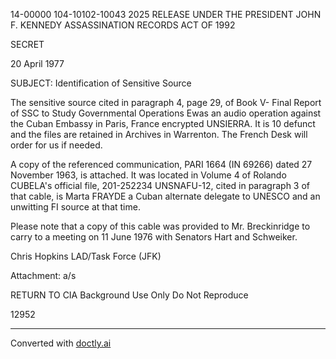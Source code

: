 14-00000
104-10102-10043
2025 RELEASE UNDER THE PRESIDENT JOHN F. KENNEDY ASSASSINATION RECORDS ACT OF 1992

SECRET

20 April 1977

SUBJECT: Identification of Sensitive Source

The sensitive source cited in paragraph 4, page 29, of Book V- Final Report of SSC to Study Governmental
Operations Ewas an audio operation against the Cuban Embassy in Paris, France encrypted UNSIERRA. It is 10
defunct and the files are retained in Archives in Warrenton.
The French Desk will order for us if needed.

A copy of the referenced communication, PARI 1664 (IN 69266) dated 27 November 1963, is attached. It was located in Volume 4 of Rolando CUBELA's official file, 201-252234 UNSNAFU-12, cited in paragraph 3 of that cable, is Marta FRAYDE a Cuban alternate delegate to UNESCO and an unwitting FI source at that time.

Please note that a copy of this cable was provided to Mr. Breckinridge to carry to a meeting on 11 June 1976 with Senators Hart and Schweiker.


Chris Hopkins
LAD/Task Force (JFK)

Attachment: a/s

RETURN TO CIA
Background Use Only
Do Not Reproduce

12952


---
Converted with [doctly.ai](https://doctly.ai)